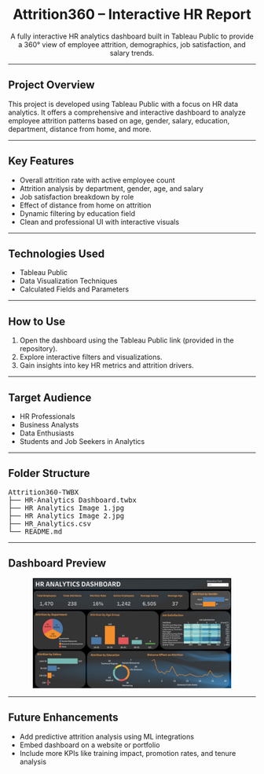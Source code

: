 <h1 align="center">Attrition360 – Interactive HR Report</h1>

<p align="center">
A fully interactive HR analytics dashboard built in Tableau Public to provide a 360° view of employee attrition, demographics, job satisfaction, and salary trends.
</p>

<hr>

<h2>Project Overview</h2>

<p>
This project is developed using Tableau Public with a focus on HR data analytics. It offers a comprehensive and interactive dashboard to analyze employee attrition patterns based on age, gender, salary, education, department, distance from home, and more.
</p>

<hr>

<h2>Key Features</h2>
<ul>
  <li>Overall attrition rate with active employee count</li>
  <li>Attrition analysis by department, gender, age, and salary</li>
  <li>Job satisfaction breakdown by role</li>
  <li>Effect of distance from home on attrition</li>
  <li>Dynamic filtering by education field</li>
  <li>Clean and professional UI with interactive visuals</li>
</ul>

<hr>

<h2>Technologies Used</h2>
<ul>
  <li>Tableau Public</li>
  <li>Data Visualization Techniques</li>
  <li>Calculated Fields and Parameters</li>
</ul>

<hr>

<h2>How to Use</h2>
<ol>
  <li>Open the dashboard using the Tableau Public link (provided in the repository).</li>
  <li>Explore interactive filters and visualizations.</li>
  <li>Gain insights into key HR metrics and attrition drivers.</li>
</ol>

<hr>

<h2>Target Audience</h2>
<ul>
  <li>HR Professionals</li>
  <li>Business Analysts</li>
  <li>Data Enthusiasts</li>
  <li>Students and Job Seekers in Analytics</li>
</ul>

<hr>

<h2>Folder Structure</h2>

<pre>
Attrition360-TWBX
├── HR-Analytics Dashboard.twbx
├── HR Analytics Image 1.jpg
├── HR Analytics Image 2.jpg
├── HR_Analytics.csv 
└── README.md
</pre>

<hr>

<h2>Dashboard Preview</h2>

<p align="center">
  <img src="HR Analytics Image 1.jpg" alt="HR Analytics Dashboard Preview" width="80%">
</p>

<hr>

<h2>Future Enhancements</h2>
<ul>
  <li>Add predictive attrition analysis using ML integrations</li>
  <li>Embed dashboard on a website or portfolio</li>
  <li>Include more KPIs like training impact, promotion rates, and tenure analysis</li>
</ul>
